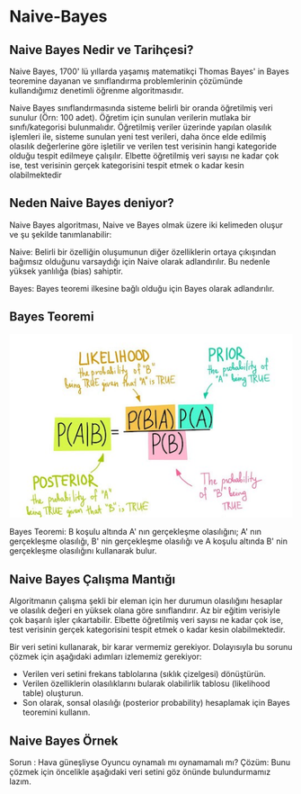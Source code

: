 # Naive-Bayes

## Naive Bayes Nedir ve Tarihçesi?
Naive Bayes, 1700' lü yıllarda yaşamış matematikçi Thomas Bayes' in  Bayes teoremine dayanan ve sınıflandırma problemlerinin çözümünde kullandığımız denetimli öğrenme algoritmasıdır.

Naive Bayes sınıflandırmasında sisteme belirli bir oranda öğretilmiş veri sunulur (Örn: 100 adet). Öğretim için sunulan verilerin mutlaka bir sınıfı/kategorisi bulunmalıdır. Öğretilmiş veriler üzerinde yapılan olasılık işlemleri ile, sisteme sunulan yeni test verileri, daha önce elde edilmiş olasılık değerlerine göre işletilir ve verilen test verisinin hangi kategoride olduğu tespit edilmeye çalışılır. Elbette öğretilmiş veri sayısı ne kadar çok ise, test verisinin gerçek kategorisini tespit etmek o kadar kesin olabilmektedir

## Neden Naive Bayes deniyor?
Naive Bayes algoritması, Naive ve Bayes olmak üzere iki kelimeden oluşur ve şu şekilde tanımlanabilir:

Naive: Belirli bir özelliğin oluşumunun diğer özelliklerin ortaya çıkışından bağımsız olduğunu varsaydığı için Naive olarak adlandırılır. Bu nedenle yüksek yanlılığa (bias) sahiptir.

Bayes: Bayes teoremi ilkesine bağlı olduğu için Bayes olarak adlandırılır.

## Bayes Teoremi
<img src="https://github.com/Aysenur-Erkin/Naive-Bayes/blob/main/bayes.jpg" width="auto">

Bayes Teoremi: B koşulu altında A' nın gerçekleşme olasılığını; A' nın gerçekleşme olasılığı, B' nin gerçekleşme olasılığı ve A koşulu altında B' nin gerçekleşme olasılığını kullanarak bulur.

## Naive Bayes Çalışma Mantığı
Algoritmanın çalışma şekli bir eleman için her durumun olasılığını hesaplar ve olasılık değeri en yüksek olana göre sınıflandırır. Az bir eğitim verisiyle çok başarılı işler çıkartabilir. Elbette öğretilmiş veri sayısı ne kadar çok ise, test verisinin gerçek kategorisini tespit etmek o kadar kesin olabilmektedir.

Bir veri setini kullanarak, bir karar vermemiz gerekiyor. Dolayısıyla bu sorunu çözmek için aşağıdaki adımları izlememiz gerekiyor:
- Verilen veri setini frekans tablolarına (sıklık çizelgesi) dönüştürün.
- Verilen özelliklerin olasılıklarını bularak olabilirlik tablosu (likelihood table) oluşturun.
- Son olarak, sonsal olasılığı (posterior probability) hesaplamak için Bayes teoremini kullanın.

## Naive Bayes Örnek
Sorun : Hava güneşliyse Oyuncu oynamalı mı oynamamalı mı?
Çözüm: Bunu çözmek için öncelikle aşağıdaki veri setini göz önünde bulundurmamız lazım.






